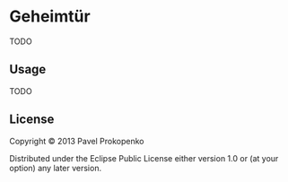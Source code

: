 # Geheimtür

TODO

## Usage

TODO

## License

Copyright © 2013 Pavel Prokopenko

Distributed under the Eclipse Public License either version 1.0 or (at
your option) any later version.
